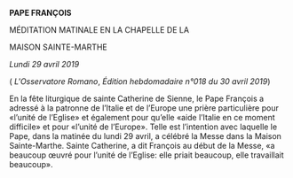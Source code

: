 **PAPE FRANÇOIS**

MÉDITATION MATINALE EN LA CHAPELLE DE LA

MAISON SAINTE-MARTHE

*Lundi 29 avril 2019*

( *L'Osservatore Romano*, *Édition hebdomadaire n°018 du 30 avril 2019*)

En la fête liturgique de sainte Catherine de Sienne, le Pape François a adressé à la patronne de l’Italie et de l’Europe une prière particulière pour «l’unité de l’Eglise» et également pour qu’elle «aide l’Italie en ce moment difficile» et pour «l’unité de l’Europe». Telle est l’intention avec laquelle le Pape, dans la matinée du lundi 29 avril, a célébré la Messe dans la Maison Sainte-Marthe. Sainte Catherine, a dit François au début de la Messe, «a beaucoup œuvré pour l’unité de l’Eglise: elle priait beaucoup, elle travaillait beaucoup».